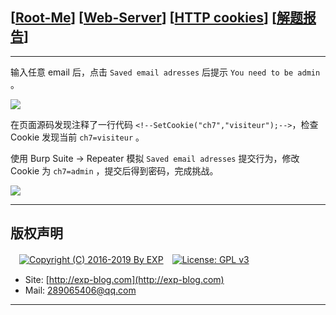 ## [[Root-Me](https://www.root-me.org/)] [[Web-Server](https://www.root-me.org/en/Challenges/Web-Server/)] [[HTTP cookies](https://www.root-me.org/en/Challenges/Web-Server/HTTP-cookies)] [[解题报告](http://exp-blog.com/2019/01/14/pid-2991/)]

------

输入任意 email 后，点击 `Saved email adresses` 后提示 `You need to be admin` 。

![](https://github.com/lyy289065406/CTF-Solving-Reports/blob/master/rootme/Web-Server/%5B16%5D%20%5B20P%5D%20HTTP%20cookies/imgs/01.png)

在页面源码发现注释了一行代码 `<!--SetCookie("ch7","visiteur");-->`，检查 Cookie 发现当前 `ch7=visiteur` 。

使用 Burp Suite -> Repeater 模拟 `Saved email adresses` 提交行为，修改 Cookie 为 `ch7=admin` ，提交后得到密码，完成挑战。


![](https://github.com/lyy289065406/CTF-Solving-Reports/blob/master/rootme/Web-Server/%5B16%5D%20%5B20P%5D%20HTTP%20cookies/imgs/02.png)

------

## 版权声明

　[![Copyright (C) 2016-2019 By EXP](https://img.shields.io/badge/Copyright%20(C)-2016~2019%20By%20EXP-blue.svg)](http://exp-blog.com)　[![License: GPL v3](https://img.shields.io/badge/License-GPL%20v3-blue.svg)](https://www.gnu.org/licenses/gpl-3.0)
  

- Site: [http://exp-blog.com](http://exp-blog.com) 
- Mail: <a href="mailto:289065406@qq.com?subject=[EXP's Github]%20Your%20Question%20（请写下您的疑问）&amp;body=What%20can%20I%20help%20you?%20（需要我提供什么帮助吗？）">289065406@qq.com</a>


------
